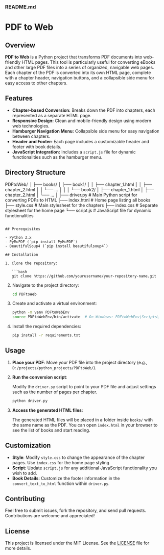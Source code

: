 ### **README.md**

# PDF to Web

## Overview

**PDF to Web** is a Python project that transforms PDF documents into web-friendly HTML pages. This tool is particularly useful for converting eBooks and other large PDF files into a series of organized, navigable web pages. Each chapter of the PDF is converted into its own HTML page, complete with a chapter header, navigation buttons, and a collapsible side menu for easy access to other chapters.

## Features

- **Chapter-based Conversion:** Breaks down the PDF into chapters, each represented as a separate HTML page.
- **Responsive Design:** Clean and mobile-friendly design using modern web technologies.
- **Hamburger Navigation Menu:** Collapsible side menu for easy navigation between chapters.
- **Header and Footer:** Each page includes a customizable header and footer with book details.
- **JavaScript Integration:** Includes a `script.js` file for dynamic functionalities such as the hamburger menu.

## Directory Structure

PDFtoWeb/
│
├── books/
│   ├── book1/
│   │   ├── chapter_1.html
│   │   ├── chapter_2.html
│   │   └── ...
│   │
│   └── book2/
│       ├── chapter_1.html
│       ├── chapter_2.html
│       └── ...
│
├── driver.py        # Main Python script for converting PDFs to HTML
├── index.html       # Home page listing all books
├── style.css        # Main stylesheet for the chapters
├── index.css        # Separate stylesheet for the home page
└── script.js        # JavaScript file for dynamic functionalities
```

## Prerequisites

- Python 3.x
- PyMuPDF (`pip install PyMuPDF`)
- BeautifulSoup4 (`pip install beautifulsoup4`)

## Installation

1. Clone the repository:

   ```bash
   git clone https://github.com/yourusername/your-repository-name.git
   ```

2. Navigate to the project directory:

   ```bash
   cd PDFtoWeb
   ```

3. Create and activate a virtual environment:

   ```bash
   python -m venv PDFtoWebEnv
   source PDFtoWebEnv/bin/activate  # On Windows: PDFtoWebEnv\Scripts\activate
   ```

4. Install the required dependencies:

   ```bash
   pip install -r requirements.txt
   ```

## Usage

1. **Place your PDF**: Move your PDF file into the project directory (e.g., `D:/projects/python_projects/PDFtoWeb/`).

2. **Run the conversion script**:

   Modify the `driver.py` script to point to your PDF file and adjust settings such as the number of pages per chapter.

   ```bash
   python driver.py
   ```

3. **Access the generated HTML files**:

   The generated HTML files will be placed in a folder inside `books/` with the same name as the PDF. You can open `index.html` in your browser to see the list of books and start reading.

## Customization

- **Style**: Modify `style.css` to change the appearance of the chapter pages. Use `index.css` for the home page styling.
- **Script**: Update `script.js` for any additional JavaScript functionality you wish to add.
- **Book Details**: Customize the footer information in the `convert_text_to_html` function within `driver.py`.

## Contributing

Feel free to submit issues, fork the repository, and send pull requests. Contributions are welcome and appreciated!

## License

This project is licensed under the MIT License. See the [LICENSE](LICENSE) file for more details.
